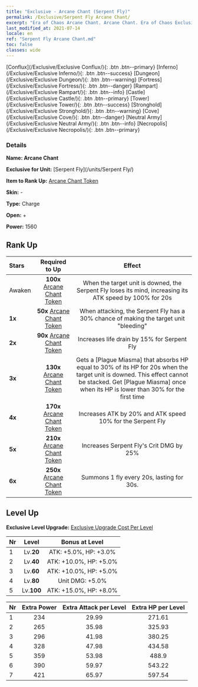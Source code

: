 ```yaml
---
title: "Exclusive - Arcane Chant (Serpent Fly)"
permalink: /Exclusive/Serpent Fly Arcane Chant/
excerpt: "Era of Chaos Arcane Chant. Arcane Chant. Era of Chaos Exclusive Arcane Chant. Serpent Fly Exclusive."
last_modified_at: 2021-07-14
locale: en
ref: "Serpent Fly Arcane Chant.md"
toc: false
classes: wide
---
```

 [Conflux](/Exclusive/Exclusive Conflux/){: .btn .btn--primary} [Inferno](/Exclusive/Exclusive Inferno/){: .btn .btn--success} [Dungeon](/Exclusive/Exclusive Dungeon/){: .btn .btn--warning} [Fortress](/Exclusive/Exclusive Fortress/){: .btn .btn--danger} [Rampart](/Exclusive/Exclusive Rampart/){: .btn .btn--info} [Castle](/Exclusive/Exclusive Castle/){: .btn .btn--primary} [Tower](/Exclusive/Exclusive Tower/){: .btn .btn--success} [Stronghold](/Exclusive/Exclusive Stronghold/){: .btn .btn--warning} [Cove](/Exclusive/Exclusive Cove/){: .btn .btn--danger} [Neutral Army](/Exclusive/Exclusive Neutral Army/){: .btn .btn--info} [Necropolis](/Exclusive/Exclusive Necropolis/){: .btn .btn--primary} 

### Details
 **Name: Arcane Chant** 

 **Exclusive for Unit:** [Serpent Fly](/units/Serpent Fly/) 

 **Item to Rank Up:** [Arcane Chant Token](/Items/con_915/)

 **Skin:** -

 **Type:** Charge

 **Open:** +

 **Power:** 1560

## Rank Up

  |     Stars    |  Required to Up | Effect |
  |:-------------|:---------------:|:---------------:|
  |  Awaken  | **100x** [Arcane Chant Token](/Items/con_915/) | When the target unit is downed, the Serpent Fly loses its mind, increasing its ATK speed by 100% for 20s |
  | **1x** <i class="fas fa-star"/> | **50x** [Arcane Chant Token](/Items/con_915/) | When attacking, the Serpent Fly has a 30% chance of making the target unit \"bleeding\" |
  | **2x** <i class="fas fa-star"/> | **90x** [Arcane Chant Token](/Items/con_915/) | Increases life drain by 15% for Serpent Fly |
  | **3x** <i class="fas fa-star"/> | **130x** [Arcane Chant Token](/Items/con_915/) | Gets a [Plague Miasma] that absorbs HP equal to 30% of its HP for 20s when the target unit is downed. This effect cannot be stacked. Get [Plague Miasma] once when its HP is lower than 30% for the first time |
  | **4x** <i class="fas fa-star"/> | **170x** [Arcane Chant Token](/Items/con_915/) | Increases ATK by 20% and ATK speed 10% for the Serpent Fly |
  | **5x** <i class="fas fa-star"/> | **210x** [Arcane Chant Token](/Items/con_915/) | Increases Serpent Fly's Crit DMG by 25% |
  | **6x** <i class="fas fa-star"/> | **250x** [Arcane Chant Token](/Items/con_915/) | Summons 1 fly every 20s, lasting for 30s. |


## Level Up
 **Exclusive Level Upgrade:** [Exclusive Upgrade Cost Per Level](/Exclusive/ExclusiveUpgradeCostPerLevel/)

  |  Nr  |   Level  | Bonus at Level |
  |:-----|:--------:|:--------------:|
  | 1 | Lv.**20** | ATK: +5.0%, HP: +3.0% |
  | 2 | Lv.**40** | ATK: +10.0%, HP: +5.0% |
  | 3 | Lv.**60** | ATK: +10.0%, HP: +5.0% |
  | 4 | Lv.**80** | Unit DMG: +5.0% |
  | 5 | Lv.**100** | ATK: +15.0%, HP: +8.0% |


  |  Nr  |  Extra Power | Extra Attack per Level | Extra HP per Level |
  |:-----|:--------:|:--------:|:--------:|
  | 1 | 234 | 29.99 | 271.61 |
  | 2 | 265 | 35.98 | 325.93 |
  | 3 | 296 | 41.98 | 380.25 |
  | 4 | 328 | 47.98 | 434.58 |
  | 5 | 359 | 53.98 | 488.9 |
  | 6 | 390 | 59.97 | 543.22 |
  | 7 | 421 | 65.97 | 597.54 |


